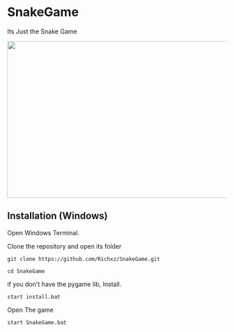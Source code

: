 # SnakeGame
Its Just the Snake Game
<p align=center>
  <img height=360 width=710 src="https://github.com/Richxz/SnakeGame/blob/main/preview/SnakeGame.png">
</p>

## Installation (Windows)

Open Windows Terminal.

Clone the repository and open its folder
```
git clone https://github.com/Richxz/SnakeGame.git
```
```
cd SnakeGame
```
if you don't have the pygame lib, Install.
```
start install.bat
```
Open The game
```
start SnakeGame.bat
```
